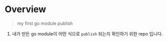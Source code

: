 # Overview

> my first go module publish

1. 내가 만든 go module이 어떤 식으로 `publish` 되는지 확인하기 위한 repo 입니다.

